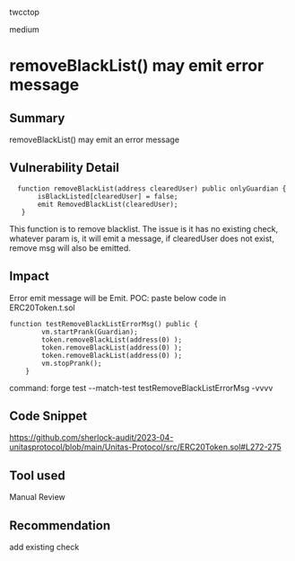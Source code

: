 twcctop

medium

# removeBlackList()  may emit error message

## Summary
removeBlackList()  may emit an error message
## Vulnerability Detail

 ```solidity
   function removeBlackList(address clearedUser) public onlyGuardian {
        isBlackListed[clearedUser] = false;
        emit RemovedBlackList(clearedUser);  
    }
```
This function is to remove blacklist.
The issue is it has no existing check, whatever param is, it will emit a message,  if clearedUser does not exist, remove msg will also be emitted.
## Impact
Error  emit message will be Emit. 
POC: paste below code in  ERC20Token.t.sol

```solidity
function testRemoveBlackListErrorMsg() public {
        vm.startPrank(Guardian);
        token.removeBlackList(address(0) );
        token.removeBlackList(address(0) );
        token.removeBlackList(address(0) );
        vm.stopPrank();
    }

````
command: forge test --match-test testRemoveBlackListErrorMsg -vvvv


## Code Snippet
 https://github.com/sherlock-audit/2023-04-unitasprotocol/blob/main/Unitas-Protocol/src/ERC20Token.sol#L272-275
## Tool used

Manual Review  

## Recommendation
add existing check 